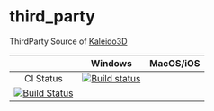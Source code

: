 # third_party

ThirdParty Source of [Kaleido3D](https://github.com/TsinStudio/kaleido3d)

| | Windows | MacOS/iOS |
|:---:|:---:|:---:|
|CI Status|[![Build status](https://ci.appveyor.com/api/projects/status/6p7c5oeme3uy6qfc?svg=true)](https://ci.appveyor.com/project/Tomicyo/third-party)
|[![Build Status](https://travis-ci.org/Tomicyo/third_party.svg?branch=master)](https://travis-ci.org/Tomicyo/third_party)|